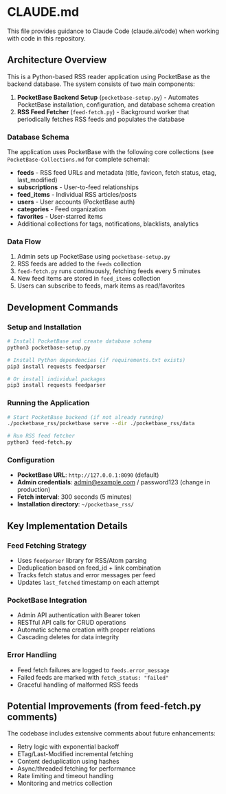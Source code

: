 # CLAUDE.md

This file provides guidance to Claude Code (claude.ai/code) when working with code in this repository.

## Architecture Overview

This is a Python-based RSS reader application using PocketBase as the backend database. The system consists of two main components:

1. **PocketBase Backend Setup** (`pocketbase-setup.py`) - Automates PocketBase installation, configuration, and database schema creation
2. **RSS Feed Fetcher** (`feed-fetch.py`) - Background worker that periodically fetches RSS feeds and populates the database

### Database Schema

The application uses PocketBase with the following core collections (see `PocketBase-Collections.md` for complete schema):

- **feeds** - RSS feed URLs and metadata (title, favicon, fetch status, etag, last_modified)
- **subscriptions** - User-to-feed relationships  
- **feed_items** - Individual RSS articles/posts
- **users** - User accounts (PocketBase auth)
- **categories** - Feed organization
- **favorites** - User-starred items
- Additional collections for tags, notifications, blacklists, analytics

### Data Flow

1. Admin sets up PocketBase using `pocketbase-setup.py`
2. RSS feeds are added to the `feeds` collection
3. `feed-fetch.py` runs continuously, fetching feeds every 5 minutes
4. New feed items are stored in `feed_items` collection
5. Users can subscribe to feeds, mark items as read/favorites

## Development Commands

### Setup and Installation
```bash
# Install PocketBase and create database schema
python3 pocketbase-setup.py

# Install Python dependencies (if requirements.txt exists)
pip3 install requests feedparser

# Or install individual packages
pip3 install requests feedparser
```

### Running the Application
```bash
# Start PocketBase backend (if not already running)
./pocketbase_rss/pocketbase serve --dir ./pocketbase_rss/data

# Run RSS feed fetcher
python3 feed-fetch.py
```

### Configuration

- **PocketBase URL**: `http://127.0.0.1:8090` (default)
- **Admin credentials**: admin@example.com / password123 (change in production)
- **Fetch interval**: 300 seconds (5 minutes)
- **Installation directory**: `~/pocketbase_rss/`

## Key Implementation Details

### Feed Fetching Strategy
- Uses `feedparser` library for RSS/Atom parsing
- Deduplication based on feed_id + link combination
- Tracks fetch status and error messages per feed
- Updates `last_fetched` timestamp on each attempt

### PocketBase Integration
- Admin API authentication with Bearer token
- RESTful API calls for CRUD operations
- Automatic schema creation with proper relations
- Cascading deletes for data integrity

### Error Handling
- Feed fetch failures are logged to `feeds.error_message`
- Failed feeds are marked with `fetch_status: "failed"`
- Graceful handling of malformed RSS feeds

## Potential Improvements (from feed-fetch.py comments)

The codebase includes extensive comments about future enhancements:
- Retry logic with exponential backoff
- ETag/Last-Modified incremental fetching
- Content deduplication using hashes
- Async/threaded fetching for performance
- Rate limiting and timeout handling
- Monitoring and metrics collection